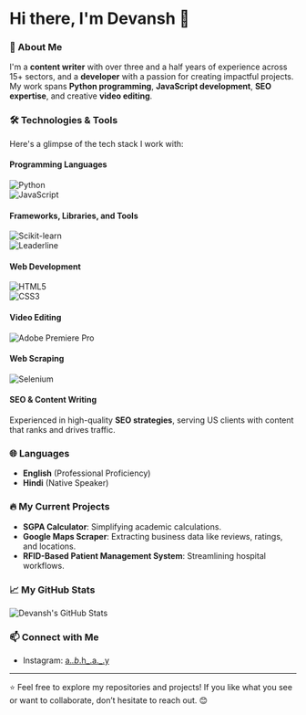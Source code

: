 # Hi there, I'm Devansh 👋  

### 🚀 About Me  
I'm a **content writer** with over three and a half years of experience across 15+ sectors, and a **developer** with a passion for creating impactful projects. My work spans **Python programming**, **JavaScript development**, **SEO expertise**, and creative **video editing**.  

### 🛠️ Technologies & Tools  
Here's a glimpse of the tech stack I work with:  

#### Programming Languages  
![Python](https://img.shields.io/badge/Python-3776AB?style=for-the-badge&logo=python&logoColor=white)  
![JavaScript](https://img.shields.io/badge/JavaScript-F7DF1E?style=for-the-badge&logo=javascript&logoColor=black)  

#### Frameworks, Libraries, and Tools  
![Scikit-learn](https://img.shields.io/badge/Scikit--learn-F7931E?style=for-the-badge&logo=scikit-learn&logoColor=white)  
![Leaderline](https://img.shields.io/badge/Leaderline-00A1E2?style=for-the-badge&logo=leaderline&logoColor=white)  

#### Web Development  
![HTML5](https://img.shields.io/badge/HTML5-E34F26?style=for-the-badge&logo=html5&logoColor=white)  
![CSS3](https://img.shields.io/badge/CSS3-1572B6?style=for-the-badge&logo=css3&logoColor=white)  

#### Video Editing  
![Adobe Premiere Pro](https://img.shields.io/badge/Adobe%20Premiere%20Pro-9999FF?style=for-the-badge&logo=adobe-premiere-pro&logoColor=white)  

#### Web Scraping  
![Selenium](https://img.shields.io/badge/Selenium-43B02A?style=for-the-badge&logo=selenium&logoColor=white)  

#### SEO & Content Writing  
Experienced in high-quality **SEO strategies**, serving US clients with content that ranks and drives traffic.  

### 🌐 Languages  
- **English** (Professional Proficiency)  
- **Hindi** (Native Speaker)  

### 🔥 My Current Projects  
- **SGPA Calculator**: Simplifying academic calculations.  
- **Google Maps Scraper**: Extracting business data like reviews, ratings, and locations.  
- **RFID-Based Patient Management System**: Streamlining hospital workflows.  

### 📈 My GitHub Stats  
![Devansh's GitHub Stats](https://github-readme-stats.vercel.app/api?username=yourusername&show_icons=true&theme=radical)  

### 📫 Connect with Me  
- Instagram: [a._.b_.h_.a._.y](https://www.instagram.com/a._.b_.h_.a._.y/)  

---

⭐️ Feel free to explore my repositories and projects! If you like what you see or want to collaborate, don’t hesitate to reach out. 😊  
